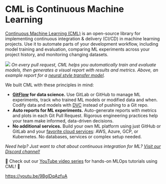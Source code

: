 # CML is Continuous Machine Learning

[Continuous Machine Learning (CML)](https://cml.dev) is an open-source library
for implementing continuous integration & delivery (CI/CD) in machine learning
projects. Use it to automate parts of your development workflow, including model
training and evaluation, comparing ML experiments across your project history,
and monitoring changing datasets.

![](/img/cml_neural_transfer.png) _On every pull request, CML helps you
automatically train and evaluate models, then generates a visual report with
results and metrics. Above, an example report for a
[neural style transfer model](https://rb.gy/ub5idx)._

We built CML with these principles in mind:

- **[GitFlow](https://nvie.com/posts/a-successful-git-branching-model) for data
  science.** Use GitLab or GitHub to manage ML experiments, track who trained ML
  models or modified data and when. Codify data and models with
  [DVC](/doc/cml-with-dvc) instead of pushing to a Git repo.
- **Auto reports for ML experiments.** Auto-generate reports with metrics and
  plots in each Git Pull Request. Rigorous engineering practices help your team
  make informed, data-driven decisions.
- **No additional services.** Build your own ML platform using just GitHub or
  GitLab and your
  [favorite cloud services](/doc/self-hosted-runners#cloud-compute-resource-credentials):
  AWS, Azure, GCP, or Kubernetes. No databases, services or complex setup
  needed.

_Need help? Just want to chat about continuous integration for ML?
[Visit our Discord channel!](https://discord.gg/bzA6uY7)_

🌟 Check out our
[YouTube video series](https://www.youtube.com/playlist?list=PL7WG7YrwYcnDBDuCkFbcyjnZQrdskFsBz)
for hands-on MLOps tutorials using CML! 🌟

https://youtu.be/9BgIDqAzfuA
